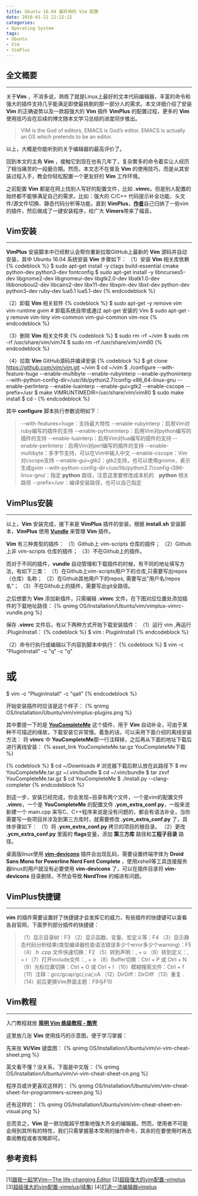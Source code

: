 ```yaml
---
title: Ubuntu 16.04 最好用的 Vim 配置
date: 2018-01-22 22:22:22
categories:
- Operating System
tags:
- Ubuntu
- Vim
- VimPlus
---
```


## 全文概要
---
关于**Vim** ，不消多说，熟练了就是Linux上最好的文本代码编辑器，丰富的命令和强大的插件支持几乎能满足即使最挑剔的那一部分人的需求。本文详细介绍了安装 **Vim** 的正确姿势以及一款超强大的 **Vim** 插件 **VimPlus** 的配置过程，更多的 **Vim** 使用技巧会在后续的博文随本文学习总结的进度同步推出。
<!--more-->

> VIM is the God of editors, EMACS is God’s editor.
EMACS is actually an OS which pretends to be an editor.

以上，大概是你能听到的关于编辑器的最高评价了。

回到本文的主角 **Vim** ，接触它到现在也有几年了，复杂繁多的命令着实让人经历了相当痛苦的一段磨合期。然而，本文志不在普及 **Vim** 的使用技巧，而是从其安装过程入手，教会你轻松配置一个更友好的 **Vim** 工作环境。

之前配置 **Vim** 都是在网上找别人写好的配置文件，比如 **.vimrc**。但是别人配置的始终都不能够满足自己的需求，比如：强大的 C/C++ 代码提示补全功能、头文件/源文件切换、静态代码分析等功能，直到 **VimPlus**，[**作者**](http://www.cnblogs.com/highway-9/)自己归纳了一些vim的插件，然后做成了一键安装程序，给广大 **Vimers**带来了福音。

## Vim安装
---
**VimPlus** 安装脚本中已经默认会帮你重新拉取GitHub上最新的 **Vim** 源码并自动安装，其中 Ubuntu 16.04 系统安装 **Vim** 步骤如下：
（1）安装 **Vim** 相关库依赖
{% codeblock %}
$ sudo apt-get install -y ctags build-essential cmake python-dev python3-dev fontconfig
$ sudo apt-get install -y libncurses5-dev libgnome2-dev libgnomeui-dev libgtk2.0-dev libatk1.0-dev libbonoboui2-dev libcairo2-dev libx11-dev libxpm-dev libxt-dev python-dev python3-dev ruby-dev lua5.1 lua5.1-dev 
{% endcodeblock %}

（2）卸载 **Vim** 相关软件
{% codeblock %}
$ sudo apt-get -y remove vim vim-runtime gvim # 卸载系统自带或通过 apt-get 安装的 Vim
$ sudo apt-get -y remove vim-tiny vim-common vim-gui-common vim-nox
{% endcodeblock %}

（3）删除 **Vim** 相关文件夹
{% codeblock %}
$ sudo rm -rf ~/vim
$ sudo rm -rf /usr/share/vim/vim74
$ sudo rm -rf /usr/share/vim/vim80
{% endcodeblock %}

（4）拉取 **Vim** GitHub源码并编译安装
{% codeblock %}
$ git clone https://github.com/vim/vim.git ~/vim
$ cd ~/vim
$ ./configure --with-feature-huge --enable-multibyte --enable-rubyinterp --enable-pythoninterp --with-python-config-dir=/usr/lib/python2.7/config-x86_64-linux-gnu
 --enable-perlinterp --enable-luainterp --enable-gui=gtk2 --enable-cscope --prefix=/usr
$ make VIMRUNTIMEDIR=/usr/share/vim/vim80
$ sudo make install 
$ cd - 
{% endcodeblock %}

其中 **configure** 脚本执行参数说明如下：
> --with-features=huge：支持最大特性
--enable-rubyinterp：启用Vim对ruby编写的插件的支持
--enable-pythoninterp：启用Vim对python编写的插件的支持
--enable-luainterp：启用Vim对lua编写的插件的支持
--enable-perlinterp：启用Vim对perl编写的插件的支持
--enable-multibyte：多字节支持，可以在Vim中输入中文
--enable-cscope：Vim对cscope支持
--enable-gui=gtk2：gtk2支持，也可以使用gnome，表示生成gvim
--with-python-config-dir=/usr/lib/python2.7/config-i386-linux-gnu/：指定 **python** 路径，注意这里要修改成本机的　**python** 相关路径
--prefix=/usr：编译安装路径，也可以自己指定

## VimPlus安装
---
以上，**Vim** 安装完成，接下来是 **VimPlus** 插件的安装，根据 **install.sh** 安装脚本，**VimPlus** 使用 [**Vundle**](https://github.com/VundleVim/Vundle.vim) 来管理 **Vim** 插件。

**Vim** 有三种类型的插件：
（1）Github上 vim-scripts 仓库的插件；
（2）Github上非 vim-scripts 仓库的插件；
（3）不在Github上的插件。

而对于不同的插件，**vundle** 自动管理和下载插件的时候，有不同的地址填写方法，有如下三类： 
（1）在Github上vim-scripts用户下的仓库,只需要写出repos（仓库）名称； 
（2）在Github其他用户下的repos, 需要写出”用户名/repos名”；
（3）不在Github上的插件，需要写出git全路径。

之后想要为 **Vim** 添加新插件，只需编辑 **.vimrc** 文件，在下图对应位置处添加插件的下载地址路径：
{% qnimg OS/Installation/Ubuntu/vim/vimplus-vimrc-vundle.png %}

保存 **.vimrc** 文件后，有以下两种方式开始下载安装插件：
（1）运行 vim ,再运行 :PluginInstall：
{% codeblock %}
$ vim
: PluginInstall
{% endcodeblock %}

（2）命令行执行或编辑以下内容到脚本中执行：
{% codeblock %}
$ vim -c "PluginInstall" -c "q" -c "q"
# 或
$ vim -c "PluginInstall" -c "qall" 
{% endcodeblock %}

开始安装插件时应该是这个样子：
{% qnimg OS/Installation/Ubuntu/vim/vimplus-plugins.png %}

其中要提一下的是 [**YouCompleteMe**](http://valloric.github.io/YouCompleteMe/) 这个插件，用于 **Vim** 自动补全，可由于某种不可描述的缘故，下载安装它非常慢。着急的话，可以采用下面介绍的离线安装方法：
将 **vimrc** 中 **YouCompleteMe**那一行注释掉，之后再从下面的地址下载后进行离线安装：
{% asset_link YouCompleteMe.tar.gz YouCompleteMe下载 %}

{% codeblock %}
$ cd ~/Downloads # 浏览器下载后默认放在此路径下
$ mv YouCompleteMe.tar.gz ~/.vim/bundle
$ cd ~/.vim/bundle
$ tar zxvf YouCompleteMe.tar.gz
$ cd YouCompleteMe
$ ./install.py --clang-completer
{% endcodeblock %}

到这一步，安装已经完成，你会发现~目录有两个文件，一个是vim的配置文件 **.vimrc**，一个是 **YouCompleteMe** 的配置文件 **.ycm_extra_conf.py**，一般来说新建一个 main.cpp 来写C、C++程序来说是没有问题的，都会有语法补全，当你需要写一些项目并涉及到第三方库时，就需要修改 **.ycm_extra_conf.py** 了，具体步骤如下：
（1）将 **.ycm_extra_conf.py** 拷贝的项目的根目录。
（2）更改 **.ycm_extra_conf.py** 里面的 **flags**变量，添加 **第三方库** 路径和**工程子目录** 路径。

桌面版linux使用 [**vim-devicons**](https://github.com/ryanoasis/vim-devicons) 插件会出现乱码，需要设置终端字体为 **Droid Sans Mono for Powerline Nerd Font Complete** ，使用xshell等工具连接服务器linux的用户就没有必要使用 **vim-devicons** 了，可以在插件目录将 **vim-devicons** 目录删除，不然会导致 **NerdTree** 的缩进有问题。

## VimPlus快捷键
---
**vim** 的插件需要设置好了快捷键才会发挥它的威力，有些插件的快捷键可以查看各自官网，下面罗列部分插件的快捷键：
> （1）显示目录树：F3
（2）显示函数、变量、宏定义等：F4
（3）显示静态代码分析结果(类型编译器检查语法错误多少个error多少个warning)：F5
（4）.h .cpp 文件快速切换：F2
（5）转到声明：, + u
（6）转到定义：, + i
（7）打开include文件：, + o
（8）Buffer切换：Ctrl + P 或 Ctrl + N
（9）光标位置切换：Ctrl + O 或 Ctrl + I
（10）模糊搜索文件：Ctrl + f
（11）注释：gcc/gcap/gc/,ca/,cA
（12）DirDiff：DirDiff <dir1> <dir2>
（13）重复 .
（14）前后更换Vim界面主题：F9与F10

## Vim教程
---
入门教程就放 [**简明 Vim 练级教程 - 酷壳**](https://coolshell.cn/articles/5426.html)

这里放几张 **Vim** 使用技巧的示意图，便于学习掌握：

先来张 **Vi/Vim** 键盘图： 
{% qnimg OS/Installation/Ubuntu/vim/vi-vim-cheat-sheet.png %}

英文看不懂？没关系，下面是中文版：
{% qnimg OS/Installation/Ubuntu/vim/vi-vim-cheat-sheet-cn.png %}

程序员或许更喜欢这样的：
{% qnimg OS/Installation/Ubuntu/vim/vim-cheat-sheet-for-programmers-screen.png %}

还有这样的：
{% qnimg OS/Installation/Ubuntu/vim/vim-cheat-sheet-en-visual.png %}

总而言之，**Vim** 是一款功能超乎想象地强大齐全的编辑器。然而，使用者不可能会用到其所有的特性，我们只需掌握基本常用的操作命令，其余的在要使用时再去查阅教程或者攻略即可。

## 参考资料
---
[1][跟我一起学Vim—The life-changing Editor](http://feihu.me/blog/2014/intro-to-vim/#%E4%B8%BA%E4%BB%80%E4%B9%88%E9%80%89%E5%85%B6%E5%AE%83)
[2][超级强大的vim配置-vimplus](http://www.cnblogs.com/highway-9/p/5414465.html)
[3][超级强大的vim配置-vimplus(续集)](http://www.cnblogs.com/highway-9/p/5984285.html)
[4][打造一流编辑器vimplus](http://www.cnblogs.com/burningTheStar/p/6961220.html)
